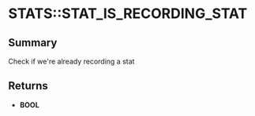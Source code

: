 # STATS::STAT_IS_RECORDING_STAT

## Summary
Check if we're already recording a stat

## Returns
* **BOOL**